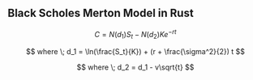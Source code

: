 ## Black Scholes Merton Model in Rust

$$ {C = N(d_1) S_t - N(d_2) Ke^{-rt}} $$

$$ where \; d_1 = \ln(\frac{S_t}{K}) + (r + \frac{\sigma^2}{2}) t $$

$$ where \; d_2 = d_1 - v\sqrt{t} $$
